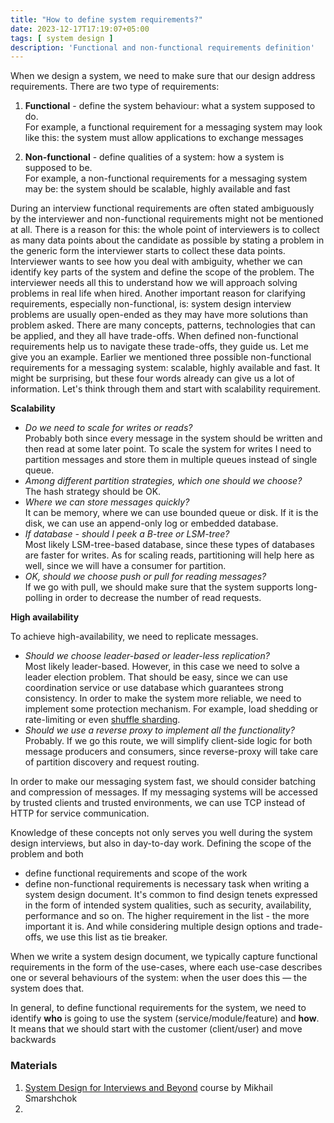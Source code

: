 ```yaml
---
title: "How to define system requirements?"
date: 2023-12-17T17:19:07+05:00
tags: [ system design ]
description: 'Functional and non-functional requirements definition'
---
```


When we design a system, we need to make sure that our design address requirements. There are two type of requirements:

1. **Functional** - define the system behaviour: what a system supposed to do.\
   For example, a functional requirement for a messaging system may look like this:
   the system must allow applications to exchange messages

2. **Non-functional** - define qualities of a system: how a system is supposed to be.\
   For example, a non-functional requirements for a messaging system may be:
   the system should be scalable, highly available and fast

During an interview functional requirements are often stated ambiguously by the interviewer and non-functional
requirements might not be mentioned at all. There is a reason for this: the whole point of interviewers is to collect as
many data points about the candidate as possible by stating a problem in the generic form the interviewer starts to
collect these data points. Interviewer wants to see how you deal with ambiguity, whether we can identify key parts of
the system and define the scope of the problem. The interviewer needs all this to understand how we will approach
solving problems in real life when hired. Another important reason for clarifying requirements, especially
non-functional, is: system design interview problems are usually open-ended as they may have more solutions than problem
asked. There are many concepts, patterns, technologies that can be applied, and they all have trade-offs. When defined
non-functional requirements help us to navigate these trade-offs, they guide us. Let me give you an example.
Earlier we mentioned three possible non-functional requirements for a messaging system: scalable, highly available and
fast. It might be surprising, but these four words already can give us a lot of information. Let's think through them
and start with scalability requirement.

**Scalability**

* _Do we need to scale for writes or reads?_\
  Probably both since every message in the system should be written and then read at some later point.
  To scale the system for writes I need to partition messages and store them in multiple queues instead of single queue.
* _Among different partition strategies, which one should we choose?_\
  The hash strategy should be OK.
* _Where we can store messages quickly?_\
  It can be memory, where we can use bounded queue or disk.
  If it is the disk, we can use an append-only log or embedded database.
* _If database - should I peek a B-tree or LSM-tree?_\
  Most likely LSM-tree-based database, since these types of databases are faster for writes.
  As for scaling reads, partitioning will help here as well, since we will have a consumer for partition.
* _OK, should we choose push or pull for reading messages?_\
  If we go with pull,
  we should make sure that the system supports long-polling in order to decrease the number of read requests.

**High availability**

To achieve high-availability, we need to replicate messages.

* _Should we choose leader-based or leader-less replication?_\
  Most likely leader-based.
  However, in this case we need to solve a leader election problem.
  That should be easy, since we can use coordination service or use database which guarantees strong consistency.
  In order to make the system more reliable, we need to implement some protection mechanism.
  For example,
  load shedding or rate-limiting or
  even [shuffle sharding](https://aws.amazon.com/builders-library/workload-isolation-using-shuffle-sharding/).
* _Should we use a reverse proxy to implement all the functionality?_\
  Probably.
  If we go this route, we will simplify client-side logic for both message producers and consumers,
  since reverse-proxy will take care of partition discovery and request routing.
  
In order to make our messaging system fast, we should consider batching and compression of messages.
  If my messaging systems will be accessed by trusted clients and trusted environments,
  we can use TCP instead of HTTP for service communication.

Knowledge of these concepts not only serves you well during the system design interviews, but also in day-to-day work.
Defining the scope of the problem and both
* define functional requirements and scope of the work
* define non-functional requirements
is necessary task  when writing a system design document.
It's common to find design tenets expressed in the form of intended system qualities,
  such as security, availability, performance and so on.
  The higher requirement in the list - the more important it is.
And while considering multiple design options and trade-offs, we use this list as tie breaker.

When we write a system design document,
we typically capture functional requirements in the form of the use-cases,
where each use-case describes one or several behaviours of the system: when the user does this — the system does that.

In general,
to define functional requirements for the system, we need to identify **who** is going
to use the system (service/module/feature) and **how**.
It means that we should start with the customer (client/user) and move backwards

### Materials

1. [System Design for Interviews and Beyond](https://systemdesignthinking.thinkific.com/courses/system-design-for-interviews-and-beyond)
   course by Mikhail Smarshchok
2. 